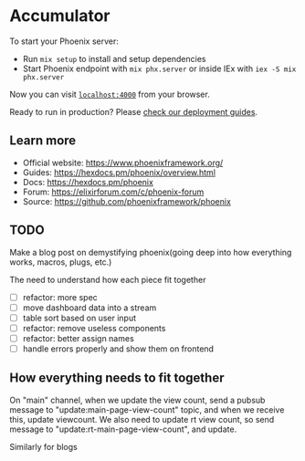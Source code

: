 # Accumulator

To start your Phoenix server:

- Run `mix setup` to install and setup dependencies
- Start Phoenix endpoint with `mix phx.server` or inside IEx with `iex -S mix phx.server`

Now you can visit [`localhost:4000`](http://localhost:4000) from your browser.

Ready to run in production? Please [check our deployment guides](https://hexdocs.pm/phoenix/deployment.html).

## Learn more

- Official website: https://www.phoenixframework.org/
- Guides: https://hexdocs.pm/phoenix/overview.html
- Docs: https://hexdocs.pm/phoenix
- Forum: https://elixirforum.com/c/phoenix-forum
- Source: https://github.com/phoenixframework/phoenix

## TODO

Make a blog post on demystifying phoenix(going deep into how everything works, macros, plugs, etc.)

The need to understand how each piece fit together

- [ ] refactor: more spec
- [ ] move dashboard data into a stream
- [ ] table sort based on user input
- [ ] refactor: remove useless components
- [ ] refactor: better assign names
- [ ] handle errors properly and show them on frontend

## How everything needs to fit together

On "main" channel, when we update the view count, send a pubsub message to "update:main-page-view-count" topic, and when we receive this, update viewcount.
We also need to update rt view count, so send message to "update:rt-main-page-view-count", and update.

Similarly for blogs
